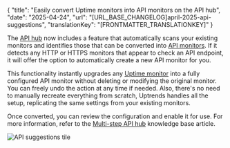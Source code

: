 {
  "title": "Easily convert Uptime monitors into API monitors on the API hub",
  "date": "2025-04-24",
  "url": "[URL_BASE_CHANGELOG]april-2025-api-suggestions",
  "translationKey": "[FRONTMATTER_TRANSLATIONKEY]"
}

The [API hub]([LINK_URL_1]) now includes a feature that automatically scans your existing monitors and identifies those that can be converted into [API monitors]([LINK_URL_2]). If it detects any HTTP or HTTPS monitors that appear to check an API endpoint, it will offer the option to automatically create a new API monitor for you.

This functionality instantly upgrades any [Uptime monitor]([LINK_URL_3]) into a fully configured API monitor without deleting or modifying the original monitor. You can freely undo the action at any time if needed. Also, there's no need to manually recreate everything from scratch, Uptrends handles all the setup, replicating the same settings from your existing monitors.

Once converted, you can review the configuration and enable it for use. For more information, refer to the [Multi-step API hub]([LINK_URL_4]) knowledge base article.

![API suggestions tile]([LINK_URL_5])